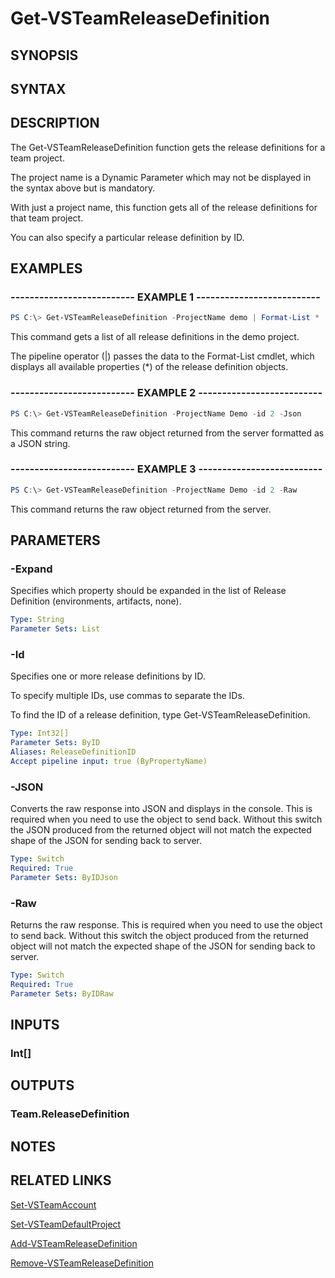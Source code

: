<!-- #include "./common/header.md" -->

# Get-VSTeamReleaseDefinition

## SYNOPSIS

<!-- #include "./synopsis/Get-VSTeamReleaseDefinition.md" -->

## SYNTAX

## DESCRIPTION

The Get-VSTeamReleaseDefinition function gets the release definitions for a team project.

The project name is a Dynamic Parameter which may not be displayed in the syntax above but is mandatory.

With just a project name, this function gets all of the release definitions for that team project.

You can also specify a particular release definition by ID.

## EXAMPLES

### -------------------------- EXAMPLE 1 --------------------------

```PowerShell
PS C:\> Get-VSTeamReleaseDefinition -ProjectName demo | Format-List *
```

This command gets a list of all release definitions in the demo project.

The pipeline operator (|) passes the data to the Format-List cmdlet, which displays all available properties (*) of the release definition objects.

### -------------------------- EXAMPLE 2 --------------------------

```PowerShell
PS C:\> Get-VSTeamReleaseDefinition -ProjectName Demo -id 2 -Json
```

This command returns the raw object returned from the server formatted as a JSON string.

### -------------------------- EXAMPLE 3 --------------------------

```PowerShell
PS C:\> Get-VSTeamReleaseDefinition -ProjectName Demo -id 2 -Raw
```

This command returns the raw object returned from the server.

## PARAMETERS

<!-- #include "./params/projectName.md" -->

### -Expand

Specifies which property should be expanded in the list of Release Definition (environments, artifacts, none).

```yaml
Type: String
Parameter Sets: List
```

### -Id

Specifies one or more release definitions by ID.

To specify multiple IDs, use commas to separate the IDs.

To find the ID of a release definition, type Get-VSTeamReleaseDefinition.

```yaml
Type: Int32[]
Parameter Sets: ByID
Aliases: ReleaseDefinitionID
Accept pipeline input: true (ByPropertyName)
```

### -JSON

Converts the raw response into JSON and displays in the console. This is required when you need to use the object to send back.  Without this switch the JSON produced from the returned object will not match the expected shape of the JSON for sending back to server.

```yaml
Type: Switch
Required: True
Parameter Sets: ByIDJson
```

### -Raw

Returns the raw response. This is required when you need to use the object to send back.  Without this switch the object produced from the returned object will not match the expected shape of the JSON for sending back to server.

```yaml
Type: Switch
Required: True
Parameter Sets: ByIDRaw
```

## INPUTS

### Int[]

## OUTPUTS

### Team.ReleaseDefinition

## NOTES

## RELATED LINKS

[Set-VSTeamAccount](Set-VSTeamAccount.md)

[Set-VSTeamDefaultProject](Set-VSTeamDefaultProject.md)

[Add-VSTeamReleaseDefinition](Add-VSTeamReleaseDefinition.md)

[Remove-VSTeamReleaseDefinition](Remove-VSTeamReleaseDefinition.md)
